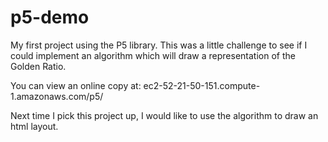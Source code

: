 # p5-demo

My first project using the P5 library. This was a little challenge to see if I could implement an algorithm which will draw a representation of the Golden Ratio. 

You can view an online copy at: 
ec2-52-21-50-151.compute-1.amazonaws.com/p5/


Next time I pick this project up, I would like to use the algorithm to draw an
html layout.